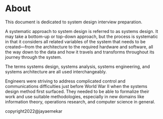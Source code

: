 
# About

This document is dedicated to system design interview preparation.

A systematic approach to system design is referred to as systems design. It may take a bottom-up or top-down approach, but the process is systematic in that it considers all related variables of the system that needs to be created—from the architecture to the required hardware and software, all the way down to the data and how it travels and transforms throughout its journey through the system. 

The terms systems design, systems analysis, systems engineering, and systems architecture are all used interchangeably.

Engineers were striving to address complicated control and communications difficulties just before World War II when the systems design method first surfaced. They needed to be able to formalize their work and use suitable methodologies, especially in new domains like information theory, operations research, and computer science in general.

copyright2022@jayaemekar
